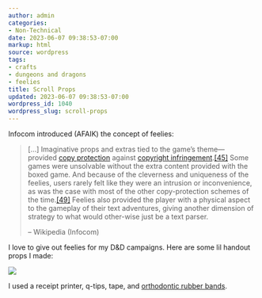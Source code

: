 ```yaml
---
author: admin
categories:
- Non-Technical
date: 2023-06-07 09:38:53-07:00
markup: html
source: wordpress
tags:
- crafts
- dungeons and dragons
- feelies
title: Scroll Props
updated: 2023-06-07 09:38:53-07:00
wordpress_id: 1040
wordpress_slug: scroll-props
---
```

Infocom introduced (AFAIK) the concept of feelies:

> \[…\] Imaginative props and extras tied to the game’s theme—provided [copy protection][1] against [copyright infringement][2].[\[45\]][3] Some games were unsolvable without the extra content provided with the boxed game. And because of the cleverness and uniqueness of the feelies, users rarely felt like they were an intrusion or inconvenience, as was the case with most of the other copy-protection schemes of the time.[\[49\]][4] Feelies also provided the player with a physical aspect to the gameplay of their text adventures, giving another dimension of strategy to what would other-wise just be a text parser.
> 
> – Wikipedia (Infocom)

I love to give out feelies for my D&D campaigns. Here are some lil handout props I made:

[![](https://blog.za3k.com/wp-content/uploads/2023/06/scroll-crop-835x1024.jpg)][5]

I used a receipt printer, q-tips, tape, and [orthodontic rubber bands][6].

[1]: https://en.wikipedia.org/wiki/Copy_protection
[2]: https://en.wikipedia.org/wiki/Copyright_infringement
[3]: https://en.wikipedia.org/wiki/Infocom#cite_note-dyer19840506-45
[4]: https://en.wikipedia.org/wiki/Infocom#cite_note-49
[5]: https://blog.za3k.com/wp-content/uploads/2023/06/scroll-crop.jpg
[6]: https://www.amazon.com/Orthodontic-Elastic-Rubberbands-Dreadlocks-Horse/dp/B00OSR1RBM
